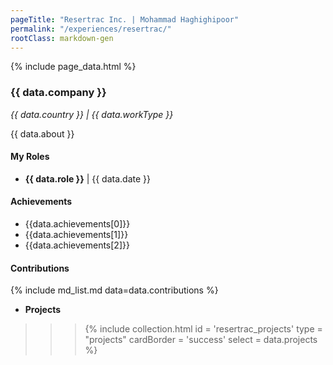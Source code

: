 ```yaml
---
pageTitle: "Resertrac Inc. | Mohammad Haghighipoor" 
permalink: "/experiences/resertrac/"
rootClass: markdown-gen
---
```


{% include page_data.html %}

### {{ data.company }}
_{{ data.country }} | {{ data.workType }}_

{{ data.about }}

#### My Roles
- **{{ data.role }}** &#124; {{ data.date }}


#### Achievements
- {{data.achievements[0]}}
- {{data.achievements[1]}}
- {{data.achievements[2]}}



#### Contributions
{% include md_list.md data=data.contributions %}

- **Projects**
>>> {% include collection.html 
        id = 'resertrac_projects'
        type = "projects"
        cardBorder = 'success'
        select = data.projects
    %}